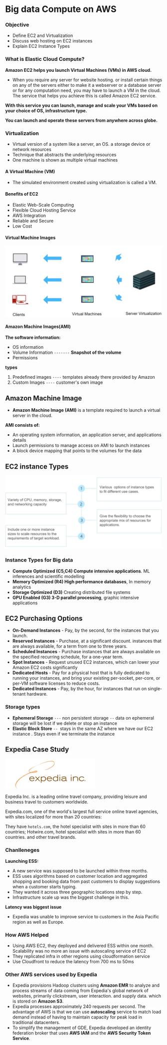 # Big data Compute on AWS

### Objective

* Define EC2 and Virtualization 
* Discuss web hosting on EC2 instances 
* Explain EC2 Instance Types 

### What is Elastic Cloud Compute? 

**Amazon EC2 helps you launch Virtual Machines (VMs) in AWS cloud.**
 
* When you require any server for website hosting. or install certain things on any of the servers either to make it a webserver or a database server or for any computation need, you may have to launch a VM in the cloud. The service that helps you achieve this is called Amazon EC2 service. 
 
**With this service you can launch, manage and scale your VMs based on your choice of OS, infrastructure type.**
 
**You can launch and operate these servers from anywhere across globe.**


### Virtualization 

* Virtual version of a system like a server, an OS. a storage device or network resources 
* Technique that abstracts the underlying resources 
* One machine is shown as multiple virtual machines 

#### A Virtual Machine (VM) 

* The simulated environment created using virtualization is called a VM. 

#### Benefits of EC2

* Elastic Web-Scale Computing
* Flexible Cloud Hosting Service
* AWS Integration
* Reliable and Secure
* Low Cost


#### Virtual Machine Images

![Alt Image Text](images/9_1.png "body image") 

#### Amazon Machine Images(AMI)

**The software information:** 

* OS information    
* Volume Information  `-------` **Snapshot of the volume**  
* Permissions  

**types**
 
1. Predefined images `----` templates already there provided by Amazon 
2. Custom Images `----` customer's own image 


## Amazon Machine Image 

* **Amazon Machine Image (AMI)** is a template required to launch a virtual server in the cloud. 

**AMI consists of:**
 
* An operating system information, an application server, and applications details 
* Launch permissions to manage access on AMI to launch instances
* A block device mapping that points to the volumes for the data 


## EC2 instance Types

![Alt Image Text](images/9_2.png "body image") 

### Instance Types for Big data

* **Compute Optimized (C5,C4) Compute intensive applications**. ML inferences and scientific modelling 
* **Memory Optimized (R4) High performance databases**, In memory analytics 
* **Storage Optimized (D3)** Creating distributed file systems 
* **GPU Enabled (G3) 3-D parallel processing**, graphic intensive applications 


## EC2 Purchasing Options 

* **On-Demand Instances** - Pay, by the second, for the instances that you launch. 
* **Reserved Instances** - Purchase, at a significant discount. instances that are always available, for a term from one to three years. 
* **Scheduled Instances** - Purchase instances that are always available on the specified recurring schedule, for a one-year term. 
* **Spot Instances** - Request unused EC2 instances, which can lower your Amazon EC2 costs significantly 
* **Dedicated Hosts** - Pay for a physical host that is fully dedicated to running your instances, and bring your existing per-socket, per-core, or per-VM software licenses to reduce costs. 
* **Dedicated Instances** - Pay, by the hour, for instances that run on single-tenant hardware. 


### Storage types

* **Ephemeral Storage** `---` non persistent storage `--` data on ephemeral storage will be lost if we delete or stop an instance 
* **Elastic Block Store** `-- `stays in the same AZ where we have our EC2 instance . Stays even if we terminate the instance 


## Expedia Case Study

![Alt Image Text](images/9_3.png "body image") 

Expedia Inc. is a leading online travel company, providing leisure and business travel to customers worldwide. 

Expedia.com, one of the world's largest full service online travel agencies, with sites localized for more than 20 countries: 

They have `hotels.com`, the hotel specialist with sites in more than 60 countries; Hotwire.com, hotel specialist with sites in more than 60 countries. and other travel brands. 

### Chanlleneges 

**Launching ESS:**

* A new service was supposed to be launched within three months. 
* ESS uses algorithms based on customer location and aggregated shopping and booking data from past customers to display suggestions when a customer starts typing. 
* They wanted it across three geographic locations step by step. 
* Infrastructure scale up was the biggest challenge in this. 


**Latency was biggest issue**

* Expedia was unable to improve service to customers in the Asia Pacific region as well as Europe. 


### How AWS Helped

* Using AWS EC2, they deployed and delivered ESS within one month. Scalability was no more an issue with autoscaling service of EC2 
* They replicated infra in other regions using cloudformation service 
* Use Cloudfront to reduce the latency from 700 ms to 50ms 

### Other AWS services used by Expedia

* Expedia provisions Hadoop clusters using **Amazon EMR** to analyze and process streams of data coming from Expedia's global network of websites, primarily clickstream, user interaction. and supply data. which is stored on **Amazon S3**. 
* Expedia processes approximately 240 requests per second. The advantage of AWS is that we can use **autoscaling** service to match load demand instead of having to maintain capacity for peak load in traditional datacenters. 
* To simplify the management of GDE, Expedia developed an identity federation broker that uses **AWS IAM** and the **AWS Security Token Service**. 

